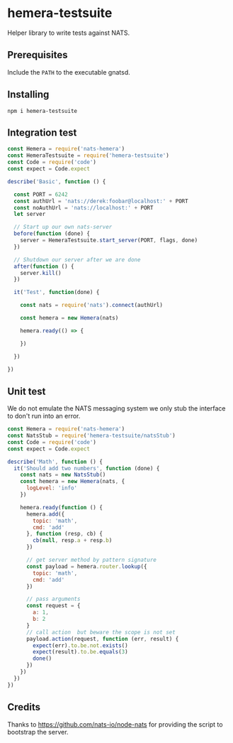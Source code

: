 # hemera-testsuite
Helper library to write tests against NATS.

## Prerequisites

Include the `PATH` to the executable gnatsd.

## Installing

```
npm i hemera-testsuite
```

## Integration test

```js
const Hemera = require('nats-hemera')
const HemeraTestsuite = require('hemera-testsuite')
const Code = require('code')
const expect = Code.expect

describe('Basic', function () {

  const PORT = 6242
  const authUrl = 'nats://derek:foobar@localhost:' + PORT
  const noAuthUrl = 'nats://localhost:' + PORT
  let server

  // Start up our own nats-server
  before(function (done) {
    server = HemeraTestsuite.start_server(PORT, flags, done)
  })

  // Shutdown our server after we are done
  after(function () {
    server.kill()
  })

  it('Test', function(done) {

    const nats = require('nats').connect(authUrl)

    const hemera = new Hemera(nats)

    hemera.ready(() => {

    })

  })

})
```

## Unit test

We do not emulate the NATS messaging system we only stub the interface to don't run into an error.

```js
const Hemera = require('nats-hemera')
const NatsStub = require('hemera-testsuite/natsStub')
const Code = require('code')
const expect = Code.expect

describe('Math', function () {
  it('Should add two numbers', function (done) {
    const nats = new NatsStub()
    const hemera = new Hemera(nats, {
      logLevel: 'info'
    })

    hemera.ready(function () {
      hemera.add({
        topic: 'math',
        cmd: 'add'
      }, function (resp, cb) {
        cb(null, resp.a + resp.b)
      })

      // get server method by pattern signature
      const payload = hemera.router.lookup({
        topic: 'math',
        cmd: 'add'
      })

      // pass arguments
      const request = {
        a: 1,
        b: 2
      }
      // call action  but beware the scope is not set
      payload.action(request, function (err, result) {
        expect(err).to.be.not.exists()
        expect(result).to.be.equals(3)
        done()
      })
    })
  })
})


```

## Credits
Thanks to https://github.com/nats-io/node-nats for providing the script to bootstrap the server.